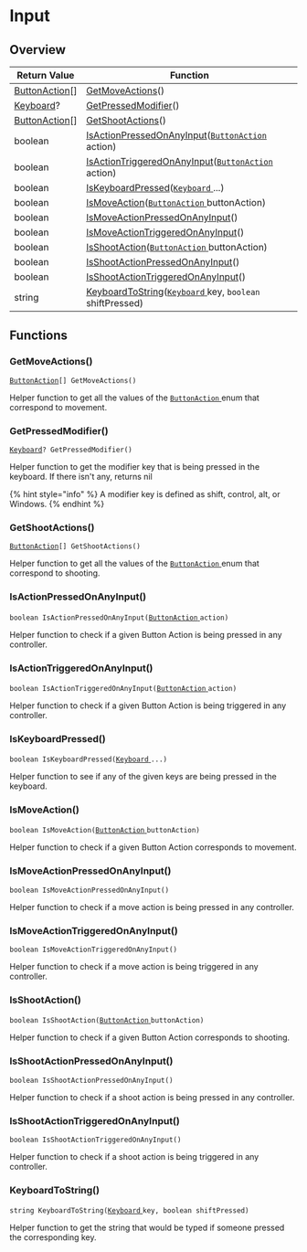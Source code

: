 # Input

## Overview

| Return Value                                                                        | Function                                                                                                                                                       |
| ----------------------------------------------------------------------------------- | -------------------------------------------------------------------------------------------------------------------------------------------------------------- |
| [ButtonAction](https://wofsauge.github.io/IsaacDocs/rep/enums/ButtonAction.html)\[] | [GetMoveActions](input.md#getmoveactions)()                                                                                                                    |
| [Keyboard](https://wofsauge.github.io/IsaacDocs/rep/enums/Keyboard.html)?           | [GetPressedModifier](input.md#getpressedmodifier)()                                                                                                            |
| [ButtonAction](https://wofsauge.github.io/IsaacDocs/rep/enums/ButtonAction.html)\[] | [GetShootActions](input.md#getshootactions)()                                                                                                                  |
| boolean                                                                             | [IsActionPressedOnAnyInput](input.md#isactionpressedonanyinput)([`ButtonAction` ](https://wofsauge.github.io/IsaacDocs/rep/enums/ButtonAction.html)action)     |
| boolean                                                                             | [IsActionTriggeredOnAnyInput](input.md#isactiontriggeredonanyinput)([`ButtonAction` ](https://wofsauge.github.io/IsaacDocs/rep/enums/ButtonAction.html)action) |
| boolean                                                                             | [IsKeyboardPressed](input.md#iskeyboardpressed)([`Keyboard` ](https://wofsauge.github.io/IsaacDocs/rep/enums/Keyboard.html)...)                                |
| boolean                                                                             | [IsMoveAction](input.md#ismoveaction)([`ButtonAction` ](https://wofsauge.github.io/IsaacDocs/rep/enums/ButtonAction.html)buttonAction)                         |
| boolean                                                                             | [IsMoveActionPressedOnAnyInput](input.md#ismoveactionpressedonanyinput)()                                                                                      |
| boolean                                                                             | [IsMoveActionTriggeredOnAnyInput](input.md#ismoveactiontriggeredonanyinput)()                                                                                  |
| boolean                                                                             | [IsShootAction](input.md#isshootaction)([`ButtonAction` ](https://wofsauge.github.io/IsaacDocs/rep/enums/ButtonAction.html)buttonAction)                       |
| boolean                                                                             | [IsShootActionPressedOnAnyInput](input.md#isshootactionpressedonanyinput)()                                                                                    |
| boolean                                                                             | [IsShootActionTriggeredOnAnyInput](input.md#isshootactiontriggeredonanyinput)()                                                                                |
| string                                                                              | [KeyboardToString](input.md#keyboardtostring)([`Keyboard` ](https://wofsauge.github.io/IsaacDocs/rep/enums/Keyboard.html)key, `boolean` shiftPressed)          |

## Functions

### GetMoveActions()

[`ButtonAction`](https://wofsauge.github.io/IsaacDocs/rep/enums/ButtonAction.html)`[] GetMoveActions()`

Helper function to get all the values of the [`ButtonAction` ](https://wofsauge.github.io/IsaacDocs/rep/enums/ButtonAction.html)enum that correspond to movement.

### GetPressedModifier()

[`Keyboard`](https://wofsauge.github.io/IsaacDocs/rep/enums/Keyboard.html)`? GetPressedModifier()`

Helper function to get the modifier key that is being pressed in the keyboard. If there isn't any, returns nil

{% hint style="info" %}
A modifier key is defined as shift, control, alt, or Windows.
{% endhint %}

### GetShootActions()

[`ButtonAction`](https://wofsauge.github.io/IsaacDocs/rep/enums/ButtonAction.html)`[] GetShootActions()`

Helper function to get all the values of the [`ButtonAction` ](https://wofsauge.github.io/IsaacDocs/rep/enums/ButtonAction.html)enum that correspond to shooting.

### IsActionPressedOnAnyInput()

`boolean IsActionPressedOnAnyInput(`[`ButtonAction` ](https://wofsauge.github.io/IsaacDocs/rep/enums/ButtonAction.html)`action)`

Helper function to check if a given Button Action is being pressed in any controller.

### IsActionTriggeredOnAnyInput()

`boolean IsActionTriggeredOnAnyInput(`[`ButtonAction` ](https://wofsauge.github.io/IsaacDocs/rep/enums/ButtonAction.html)`action)`

Helper function to check if a given Button Action is being triggered in any controller.

### IsKeyboardPressed()

`boolean IsKeyboardPressed(`[`Keyboard` ](https://wofsauge.github.io/IsaacDocs/rep/enums/Keyboard.html)`...)`

Helper function to see if any of the given keys are being pressed in the keyboard.

### IsMoveAction()

`boolean IsMoveAction(`[`ButtonAction` ](https://wofsauge.github.io/IsaacDocs/rep/enums/ButtonAction.html)`buttonAction)`

Helper function to check if a given Button Action corresponds to movement.

### IsMoveActionPressedOnAnyInput()

`boolean IsMoveActionPressedOnAnyInput()`

Helper function to check if a move action is being pressed in any controller.

### IsMoveActionTriggeredOnAnyInput()

`boolean IsMoveActionTriggeredOnAnyInput()`

Helper function to check if a move action is being triggered in any controller.

### IsShootAction()

`boolean IsShootAction(`[`ButtonAction` ](https://wofsauge.github.io/IsaacDocs/rep/enums/ButtonAction.html)`buttonAction)`

Helper function to check if a given Button Action corresponds to shooting.

### IsShootActionPressedOnAnyInput()

`boolean IsShootActionPressedOnAnyInput()`

Helper function to check if a shoot action is being pressed in any controller.

### IsShootActionTriggeredOnAnyInput()

`boolean IsShootActionTriggeredOnAnyInput()`

Helper function to check if a shoot action is being triggered in any controller.

### KeyboardToString()

`string KeyboardToString(`[`Keyboard` ](https://wofsauge.github.io/IsaacDocs/rep/enums/Keyboard.html)`key, boolean shiftPressed)`

Helper function to get the string that would be typed if someone pressed the corresponding key.
